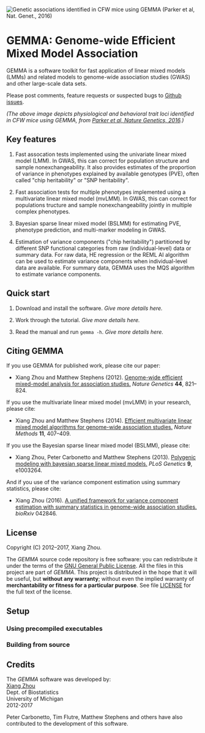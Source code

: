 ![Genetic associations identified in CFW mice using GEMMA (Parker et al,
Nat. Genet., 2016)](cfw.gif)

# GEMMA: Genome-wide Efficient Mixed Model Association

GEMMA is a software toolkit for fast application of linear mixed
models (LMMs) and related models to genome-wide association studies
(GWAS) and other large-scale data sets.

Please post comments, feature requests or suspected bugs to
[Github issues](https://github.com/xiangzhou/GEMMA/issues).

*(The above image depicts physiological and behavioral trait
loci identified in CFW mice using GEMMA, from [Parker et al, Nature
Genetics, 2016](https://doi.org/10.1038/ng.3609).)*

## Key features

1. Fast assocation tests implemented using the univariate linear mixed
model (LMM). In GWAS, this can correct for population structure and
sample nonexchangeability. It also provides estimates of the
proportion of variance in phenotypes explained by available genotypes
(PVE), often called "chip heritability" or "SNP heritability".

2. Fast association tests for multiple phenotypes implemented using a
multivariate linear mixed model (mvLMM). In GWAS, this can correct for
populations tructure and sample nonexchangeability jointly in multiple
complex phenotypes.

3. Bayesian sparse linear mixed model (BSLMM) for estimating PVE,
phenotype prediction, and multi-marker modeling in GWAS.

4. Estimation of variance components ("chip heritability") partitioned
by different SNP functional categories from raw (individual-level)
data or summary data. For raw data, HE regression or the REML AI
algorithm can be used to estimate variance components when
individual-level data are available. For summary data, GEMMA uses the
MQS algorithm to estimate variance components.

## Quick start

1. Download and install the software. *Give more details here.*

2. Work through the tutorial. *Give more details here.*

3. Read the manual and run `gemma -h`. *Give more details here.*

## Citing GEMMA

If you use GEMMA for published work, please cite our paper:

+ Xiang Zhou and Matthew Stephens (2012). [Genome-wide efficient
mixed-model analysis for association studies.](http://doi.org/10.1038/ng.2310) 
*Nature Genetics* **44**, 821–824.

If you use the multivariate linear mixed model (mvLMM) in your
research, please cite:

+ Xiang Zhou and Matthew Stephens (2014). [Efficient multivariate linear
mixed model algorithms for genome-wide association
studies.](http://doi.org/10.1038/nmeth.2848)
*Nature Methods* **11**, 407–409.

If you use the Bayesian sparse linear mixed model (BSLMM), please cite:

+ Xiang Zhou, Peter Carbonetto and Matthew Stephens (2013). [Polygenic
modeling with bayesian sparse linear mixed
models.](http://doi.org/10.1371/journal.pgen.1003264) *PLoS Genetics*
**9**, e1003264. 

And if you use of the variance component estimation using summary
statistics, please cite:

+ Xiang Zhou (2016). [A unified framework for variance component
estimation with summary statistics in genome-wide association
studies.](https://doi.org/10.1101/042846) *bioRxiv* 042846.

## License

Copyright (C) 2012–2017, Xiang Zhou.

The *GEMMA* source code repository is free software: you can
redistribute it under the terms of the
[GNU General Public License](http://www.gnu.org/licenses/gpl.html). All
the files in this project are part of *GEMMA*. This project is
distributed in the hope that it will be useful, but **without any
warranty**; without even the implied warranty of **merchantability or
fitness for a particular purpose**. See file [LICENSE](LICENSE) for
the full text of the license.

## Setup 

### Using precompiled executables

### Building from source

## Credits

The *GEMMA* software was developed by:<br>
[Xiang Zhou](http://www.xzlab.org)<br>
Dept. of Biostatistics<br>
University of Michigan<br>
2012-2017

Peter Carbonetto, Tim Flutre, Matthew Stephens and others have also
contributed to the development of this software.
